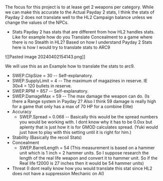 The focus for this project is to at lease get 2 weapons per category. While we can make this accurate to the Actual Payday 2 stats, I think the stats of Payday 2 does not translate well to the HL2 Campaign balance unless we change the values of the NPCs. 

* Stats
Payday 2 has stats that are different from how HL2 handles stats. Like for example how do you Translate Concealment to a game where there is no Stealth in HL2? Based on how I understand Payday 2 Stats here is how I would try to translate stats to ARC9

![[Pasted image 20240402154143.png]]

We will use this as an Example how to translate the stats to arc9.

* SWEP.ClipSize = 30 -- Self-explanatory.
* SWEP.SupplyLimit = 4 -- The maximum of magazines in reserve. IE 30x4 = 120 bullets in reserve.
* SWEP.RPM = 857 -- Self-explanatory.
* SWEP.DamageMax = 59 -- The max damage the weapon can do. (Is there a Range system in Payday 2? Also I think 59 damage is really high for a game that only has a max of 70 HP for a combine Elite)
* Accuracy
	* SWEP.Spread = 0.068 -- Basically this would be the spread numbers you would be working with. I dont know why it has to be 0.0xx but aplenty that is just how it is for GMOD calculates spread. (Yuki would just have to play with this setting until it is right for him.)
* Stability (Basically the recoil Stats)
* Concealment
	* SWEP.BarrelLength = 54 (This measurement is based on a hammer unit which is 1 inch = 2 hammer units. So I suppose research the length of the real life weapon and convert it to hammer unit. So if the Real life f2000 is 27 inches then it would be 54 hammer units)
* Threat (I dont really know how you would translate this stat since HL2 does not have a suppression Mechanic on AI)



